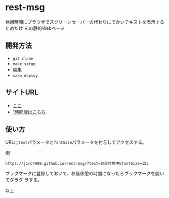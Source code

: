 rest-msg
================================================================================

休憩時間にブラウザでスクリーンセーバーの代わりにでかいテキストを表示するためだけ
んの静的Webページ

開発方法
--------------------------------------------------------------------------------

- `git clone`
- `make setup`
- 編集
- `make deploy`

サイトURL
--------------------------------------------------------------------------------

- [ここ](https://jiro4989.github.io/rest-msg/?text=textパラメータがここに表示されます。<br/>fontSizeは100です。&fontSize=100)
- [1時間版はこちら](https://jiro4989.github.io/rest-msg/1hours.html?text=text%E3%83%91%E3%83%A9%E3%83%A1%E3%83%BC%E3%82%BF%E3%81%8C%E3%81%93%E3%81%93%E3%81%AB%E8%A1%A8%E7%A4%BA%E3%81%95%E3%82%8C%E3%81%BE%E3%81%99%E3%80%82%3Cbr/%3EfontSize%E3%81%AF100%E3%81%A7%E3%81%99%E3%80%82&fontSize=100)

使い方
--------------------------------------------------------------------------------

URLに`text`パラメータと`fontSize`パラメータを付与してアクセスする。

例

```
https://jiro4989.github.io/rest-msg/?text=お昼休憩中&fontSize=155
```

ブックマークに登録しておいて、お昼休憩の時間になったらブックマークを開いてダラダ
ラする。

以上
